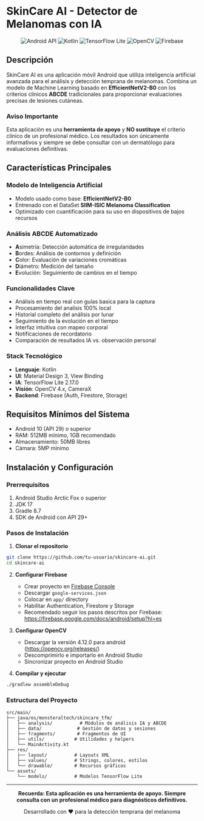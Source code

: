 # SkinCare AI - Detector de Melanomas con IA

<div align="center">
  <img src="https://img.shields.io/badge/Android-API%2029+-brightgreen" alt="Android API">
  <img src="https://img.shields.io/badge/Kotlin-1.8+-blue" alt="Kotlin">
  <img src="https://img.shields.io/badge/TensorFlow%20Lite-2.17.0-orange" alt="TensorFlow Lite">
  <img src="https://img.shields.io/badge/OpenCV-4.x-red" alt="OpenCV">
  <img src="https://img.shields.io/badge/Firebase-33.1.0-yellow" alt="Firebase">
</div>

## Descripción

SkinCare AI es una aplicación móvil Android que utiliza inteligencia artificial avanzada para el análisis y detección temprana de melanomas. Combina un modelo de Machine Learning basado en **EfficientNetV2-B0** con los criterios clínicos **ABCDE** tradicionales para proporcionar evaluaciones precisas de lesiones cutáneas.

### Aviso Importante
Esta aplicación es una **herramienta de apoyo** y **NO sustituye** el criterio clínico de un profesional médico. Los resultados son únicamente informativos y siempre se debe consultar con un dermatólogo para evaluaciones definitivas.

## Características Principales

### Modelo de Inteligencia Artificial
- Modelo usado como base: **EfficientNetV2-B0**
- Entrenado con el DataSet **SIIM-ISIC Melanoma Classification**
- Optimizado con cuantificación para su uso en dispositivos de bajos recursos

### Análisis ABCDE Automatizado
- **A**simetría: Detección automática de irregularidades
- **B**ordes: Análisis de contornos y definición
- **C**olor: Evaluación de variaciones cromáticas
- **D**iámetro: Medición del tamaño
- **E**volución: Seguimiento de cambios en el tiempo

### Funcionalidades Clave
- Análisis en tiempo real con guías basica para la captura
- Procesamiento del analisis 100% local
- Historial completo del análisis por lunar
- Seguimiento de la evolución en el tiempo
- Interfaz intuitiva con mapeo corporal
- Notificaciones de recordatorio
- Comparación de resultados IA vs. observación personal

### Stack Tecnológico
- **Lenguaje**: Kotlin
- **UI**: Material Design 3, View Binding
- **IA**: TensorFlow Lite 2.17.0
- **Visión**: OpenCV 4.x, CameraX
- **Backend**: Firebase (Auth, Firestore, Storage)

## Requisitos Mínimos del Sistema

- Android 10 (API 29) o superior
- RAM: 512MB mínimo, 1GB recomendado
- Almacenamiento: 50MB libres
- Cámara: 5MP mínimo

## Instalación y Configuración

### Prerrequisitos
1. Android Studio Arctic Fox o superior
2. JDK 17
3. Gradle 8.7
4. SDK de Android con API 29+

### Pasos de Instalación

1. **Clonar el repositorio**
```bash
git clone https://github.com/tu-usuario/skincare-ai.git
cd skincare-ai
```

2. **Configurar Firebase**
   - Crear proyecto en [Firebase Console](https://console.firebase.google.com)
   - Descargar `google-services.json`
   - Colocar en `app/` directory
   - Habilitar Authentication, Firestore y Storage
   - Recomendado seguir los pasos descritos por Firebase: https://firebase.google.com/docs/android/setup?hl=es

3. **Configurar OpenCV**
   - Descargar la versión 4.12.0 para android (https://opencv.org/releases/)
   - Descomprimirlo e importarlo en Android Studio
   - Sincronizar proyecto en Android Studio

4. **Compilar y ejecutar**
```bash
./gradlew assembleDebug
```

### Estructura del Proyecto
```
src/main/
├── java/es/monsteraltech/skincare_tfm/
│   ├── analysis/          # Módulos de análisis IA y ABCDE
│   ├── data/             # Gestión de datos y sesiones
│   ├── fragments/        # Fragmentos de UI
│   ├── utils/           # Utilidades y helpers
│   └── MainActivity.kt
├── res/
│   ├── layout/          # Layouts XML
│   ├── values/          # Strings, colores, estilos
│   └── drawable/        # Recursos gráficos
└── assets/
    └── models/          # Modelos TensorFlow Lite
```

---

<div align="center">
  <p><strong>Recuerda: Esta aplicación es una herramienta de apoyo. Siempre consulta con un profesional médico para diagnósticos definitivos.</strong></p>
  <p>Desarrollado con ❤️ para la detección temprana del melanoma</p>
</div>